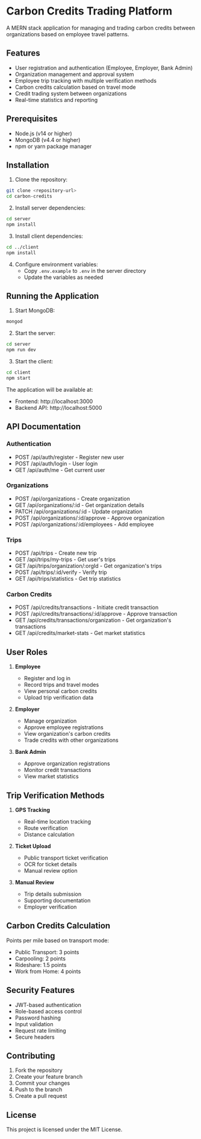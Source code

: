 # Carbon Credits Trading Platform

A MERN stack application for managing and trading carbon credits between organizations based on employee travel patterns.

## Features

- User registration and authentication (Employee, Employer, Bank Admin)
- Organization management and approval system
- Employee trip tracking with multiple verification methods
- Carbon credits calculation based on travel mode
- Credit trading system between organizations
- Real-time statistics and reporting

## Prerequisites

- Node.js (v14 or higher)
- MongoDB (v4.4 or higher)
- npm or yarn package manager

## Installation

1. Clone the repository:
```bash
git clone <repository-url>
cd carbon-credits
```

2. Install server dependencies:
```bash
cd server
npm install
```

3. Install client dependencies:
```bash
cd ../client
npm install
```

4. Configure environment variables:
   - Copy `.env.example` to `.env` in the server directory
   - Update the variables as needed

## Running the Application

1. Start MongoDB:
```bash
mongod
```

2. Start the server:
```bash
cd server
npm run dev
```

3. Start the client:
```bash
cd client
npm start
```

The application will be available at:
- Frontend: http://localhost:3000
- Backend API: http://localhost:5000

## API Documentation

### Authentication
- POST /api/auth/register - Register new user
- POST /api/auth/login - User login
- GET /api/auth/me - Get current user

### Organizations
- POST /api/organizations - Create organization
- GET /api/organizations/:id - Get organization details
- PATCH /api/organizations/:id - Update organization
- POST /api/organizations/:id/approve - Approve organization
- POST /api/organizations/:id/employees - Add employee

### Trips
- POST /api/trips - Create new trip
- GET /api/trips/my-trips - Get user's trips
- GET /api/trips/organization/:orgId - Get organization's trips
- POST /api/trips/:id/verify - Verify trip
- GET /api/trips/statistics - Get trip statistics

### Carbon Credits
- POST /api/credits/transactions - Initiate credit transaction
- POST /api/credits/transactions/:id/approve - Approve transaction
- GET /api/credits/transactions/organization - Get organization's transactions
- GET /api/credits/market-stats - Get market statistics

## User Roles

1. **Employee**
   - Register and log in
   - Record trips and travel modes
   - View personal carbon credits
   - Upload trip verification data

2. **Employer**
   - Manage organization
   - Approve employee registrations
   - View organization's carbon credits
   - Trade credits with other organizations

3. **Bank Admin**
   - Approve organization registrations
   - Monitor credit transactions
   - View market statistics

## Trip Verification Methods

1. **GPS Tracking**
   - Real-time location tracking
   - Route verification
   - Distance calculation

2. **Ticket Upload**
   - Public transport ticket verification
   - OCR for ticket details
   - Manual review option

3. **Manual Review**
   - Trip details submission
   - Supporting documentation
   - Employer verification

## Carbon Credits Calculation

Points per mile based on transport mode:
- Public Transport: 3 points
- Carpooling: 2 points
- Rideshare: 1.5 points
- Work from Home: 4 points

## Security Features

- JWT-based authentication
- Role-based access control
- Password hashing
- Input validation
- Request rate limiting
- Secure headers

## Contributing

1. Fork the repository
2. Create your feature branch
3. Commit your changes
4. Push to the branch
5. Create a pull request

## License

This project is licensed under the MIT License. 